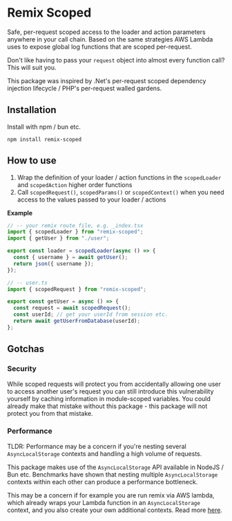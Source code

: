 # Remix Scoped

Safe, per-request scoped access to the loader and action parameters anywhere in your call chain. Based on the same strategies AWS Lambda uses to expose global log functions that are scoped per-request.

Don't like having to pass your `request` object into almost every function call? This will suit you.

This package was inspired by .Net's per-request scoped dependency injection lifecycle / PHP's per-request walled gardens.

## Installation

Install with npm / bun etc.

`npm install remix-scoped`

## How to use

1. Wrap the definition of your loader / action functions in the `scopedLoader` and `scopedAction` higher order functions
1. Call `scopedRequest()`, `scopedParams()` or `scopedContext()` when you need access to the values passed to your loader / actions

**Example**

```typescript
// -- your remix route file, e.g. _index.tsx
import { scopedLoader } from "remix-scoped";
import { getUser } from "./user";

export const loader = scopedLoader(async () => {
  const { username } = await getUser();
  return json({ username });
});

// -- user.ts
import { scopedRequest } from "remix-scoped";

export const getUser = async () => {
  const request = await scopedRequest();
  const userId; // get your userId from session etc.
  return await getUserFromDatabase(userId);
};
```

## Gotchas

### Security

While scoped requests will protect you from accidentally allowing one user to access another user's request you can still introduce this vulnerability yourself by caching information in module-scoped variables. You could already make that mistake without this package - this package will not protect you from that mistake.

### Performance

TLDR: Performance may be a concern if you're nesting several `AsyncLocalStorage` contexts and handling a high volume of requests.

This package makes use of the `AsyncLocalStorage` API available in NodeJS / Bun etc. Benchmarks have shown that nesting multiple `AsyncLocalStorage` contexts within each other can produce a performance bottleneck.

This may be a concern if for example you are run remix via AWS lambda, which already wraps your Lambda function in an `AsyncLocalStorage` context, and you also create your own additional contexts. Read more [here](https://eytanmanor.medium.com/should-you-use-asynclocalstorage-2063854356bb).